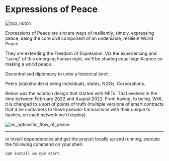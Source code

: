 # Expressions of Peace

![top_notch](https://i.imgur.com/jlvzKfi.png)

Expressions of Peace are sincere ways of resiliently, simply, expressing peace, being the core civil component of an undeniable, resilient World Peace. 

They are extending the Freedom of Expression. Via the experiencing and "using" of this emerging human right, we'll be sharing equal significance on making a world peace. 

Decentralised diplomacy to untie a historical knot:

Peers (stakeholders) being individuals, states, NGOs, Corporations.

Below was the solution design that started with NFTs. That evolved in the time between February 2022 and August 2022: 
From having, to being. Well, it is changed to a sort of points of truth (multiple versions of smart contracts that'd be containers to those pseudo-transactions with their unique tx hashes, on each network we'd deploy).

![an_optimistic_flow_of_peace](https://expressionsofpeace.org/an-optimistic-flow-of-peace.png)

---

to install dependencies and get the project locally up and running, execute the following command on your shell:

`npm install && npm start`
